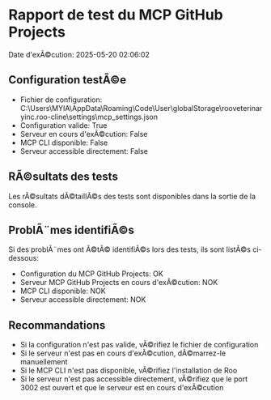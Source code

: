 ﻿# Rapport de test du MCP GitHub Projects

Date d'exÃ©cution: 2025-05-20 02:06:02

## Configuration testÃ©e

- Fichier de configuration: C:\Users\MYIA\AppData\Roaming\Code\User\globalStorage\rooveterinaryinc.roo-cline\settings\mcp_settings.json
- Configuration valide: True
- Serveur en cours d'exÃ©cution: False
- MCP CLI disponible: False
- Serveur accessible directement: False

## RÃ©sultats des tests

Les rÃ©sultats dÃ©taillÃ©s des tests sont disponibles dans la sortie de la console.

## ProblÃ¨mes identifiÃ©s

Si des problÃ¨mes ont Ã©tÃ© identifiÃ©s lors des tests, ils sont listÃ©s ci-dessous:

- Configuration du MCP GitHub Projects: OK
- Serveur MCP GitHub Projects en cours d'exÃ©cution: NOK
- MCP CLI disponible: NOK
- Serveur accessible directement: NOK

## Recommandations

- Si la configuration n'est pas valide, vÃ©rifiez le fichier de configuration
- Si le serveur n'est pas en cours d'exÃ©cution, dÃ©marrez-le manuellement
- Si le MCP CLI n'est pas disponible, vÃ©rifiez l'installation de Roo
- Si le serveur n'est pas accessible directement, vÃ©rifiez que le port 3002 est ouvert et que le serveur est en cours d'exÃ©cution
